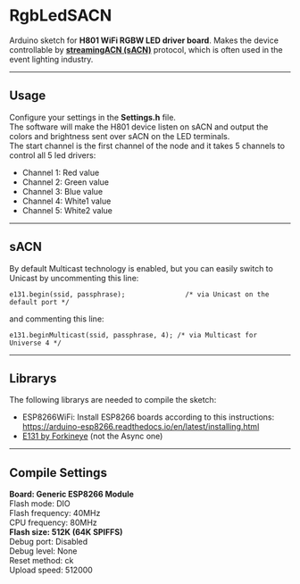 # RgbLedSACN
Arduino sketch for **H801 WiFi RGBW LED driver board**. Makes the device controllable by [**streamingACN (sACN)**](https://en.wikipedia.org/wiki/Architecture_for_Control_Networks) protocol, which is often used in the event lighting industry.

---

## Usage
Configure your settings in the **Settings.h** file.  
The software will make the H801 device listen on sACN and output the colors and brightness sent over sACN on the LED terminals.  
The start channel is the first channel of the node and it takes 5 channels to control all 5 led drivers:  
- Channel 1: Red value
- Channel 2: Green value
- Channel 3: Blue value
- Channel 4: White1 value
- Channel 5: White2 value

---

## sACN

By default Multicast technology is enabled, but you can easily switch to Unicast by uncommenting this line:

```
e131.begin(ssid, passphrase);               /* via Unicast on the default port */
```

and commenting this line:

```
e131.beginMulticast(ssid, passphrase, 4); /* via Multicast for Universe 4 */
```

---

## Librarys

The following librarys are needed to compile the sketch:
  - ESP8266WiFi: Install ESP8266 boards according to this instructions: https://arduino-esp8266.readthedocs.io/en/latest/installing.html
  - [E131 by Forkineye](https://github.com/forkineye/E131) (not the Async one)

---
  
## Compile Settings
**Board: Generic ESP8266 Module**  
Flash mode: DIO  
Flash frequency: 40MHz  
CPU frequency: 80MHz  
**Flash size: 512K (64K SPIFFS)**  
Debug port: Disabled  
Debug level: None  
Reset method: ck  
Upload speed: 512000